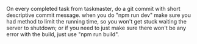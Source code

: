 On every completed task from taskmaster, do a git commit with short descriptive commit message.
when you do "npm run dev" make sure you had method to limit the running time, so you won't get stuck waiting the server to shutdown; or if you need to just make sure there won't be any error with the build, just use "npm run build".